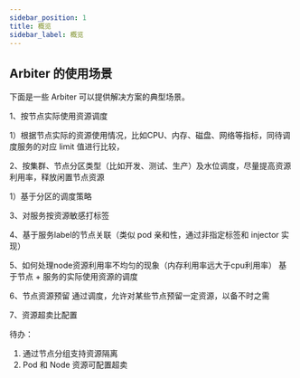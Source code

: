 ```yaml
---
sidebar_position: 1
title: 概览
sidebar_label: 概览
---
```

## Arbiter 的使用场景
下面是一些 Arbiter 可以提供解决方案的典型场景。

1、按节点实际使用资源调度

1）根据节点实际的资源使用情况，比如CPU、内存、磁盘、网络等指标，同待调度服务的对应 limit 值进行比较，

2、按集群、节点分区类型（比如开发、测试、生产）及水位调度，尽量提高资源利用率，释放闲置节点资源

1）基于分区的调度策略

3、对服务按资源敏感打标签

4、基于服务label的节点关联（类似 pod 亲和性，通过非指定标签和 injector 实现）

5、如何处理node资源利用率不均匀的现象（内存利用率远大于cpu利用率）
基于节点 + 服务的实际使用资源的调度

6、节点资源预留
通过调度，允许对某些节点预留一定资源，以备不时之需

7、资源超卖比配置

待办：
1. 通过节点分组支持资源隔离
2. Pod 和 Node 资源可配置超卖
